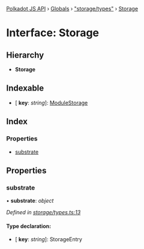 [Polkadot JS API](../README.md) › [Globals](../globals.md) › ["storage/types"](../modules/_storage_types_.md) › [Storage](_storage_types_.storage.md)

# Interface: Storage

## Hierarchy

* **Storage**

## Indexable

* \[ **key**: *string*\]: [ModuleStorage](_storage_types_.modulestorage.md)

## Index

### Properties

* [substrate](_storage_types_.storage.md#substrate)

## Properties

###  substrate

• **substrate**: *object*

*Defined in [storage/types.ts:13](https://github.com/polkadot-js/api/blob/8cc256fdcf/packages/api-metadata/src/storage/types.ts#L13)*

#### Type declaration:

* \[ **key**: *string*\]: StorageEntry
